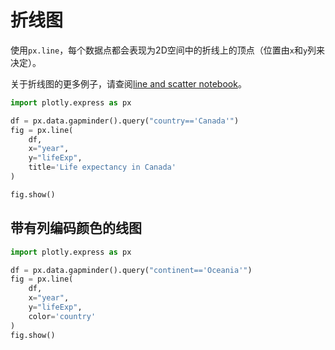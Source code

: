 # 折线图

使用`px.line`，每个数据点都会表现为2D空间中的折线上的顶点（位置由`x`和`y`列来决定）。

关于折线图的更多例子，请查阅[line and scatter notebook](https://plotly.com/python/line-and-scatter/)。

```py
import plotly.express as px

df = px.data.gapminder().query("country=='Canada'")
fig = px.line(
    df, 
    x="year", 
    y="lifeExp", 
    title='Life expectancy in Canada'
)

fig.show()
```

## 带有列编码颜色的线图

```py
import plotly.express as px

df = px.data.gapminder().query("continent=='Oceania'")
fig = px.line(
    df, 
    x="year", 
    y="lifeExp", 
    color='country'
)
fig.show()
```
